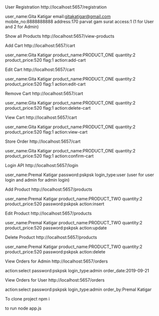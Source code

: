 User Registration
http://localhost:5657/registration

user_name:Gita Katigar
email:gitakatigar@gmail.com
mobile_no:8888888888
address:170 parvat gam surat
access:1 (1 for User and 2 for Admin)

Show all Products
http://localhost:5657/view-products

Add Cart
http://localhost:5657/cart

user_name:Gita Katigar
product_name:PRODUCT_ONE
quantity:2
product_price:520
flag:1
action:add-cart

Edit Cart
http://localhost:5657/cart

user_name:Gita Katigar
product_name:PRODUCT_ONE
quantity:2
product_price:520
flag:1
action:edit-cart

Remove Cart
http://localhost:5657/cart

user_name:Gita Katigar
product_name:PRODUCT_ONE
quantity:2
product_price:520
flag:1
action:delete-cart

View Cart
http://localhost:5657/cart

user_name:Gita Katigar
product_name:PRODUCT_ONE
quantity:2
product_price:520
flag:1
action:view-cart

Store Order
http://localhost:5657/cart

user_name:Gita Katigar
product_name:PRODUCT_ONE
quantity:2
product_price:520
flag:1
action:confirm-cart

Login API
http://localhost:5657/login

user_name:Premal Katigar
password:pskpsk
login_type:user (user for user login and admin for admin login)


Add Product
http://localhost:5657/products

user_name:Premal Katigar
product_name:PRODUCT_TWO
quantity:2
product_price:520
password:pskpsk
action:insert

Edit Product
http://localhost:5657/products

user_name:Premal Katigar
product_name:PRODUCT_TWO
quantity:2
product_price:520
password:pskpsk
action:update

Delete Product
http://localhost:5657/products

user_name:Premal Katigar
product_name:PRODUCT_TWO
quantity:2
product_price:520
password:pskpsk
action:delete

View Orders for Admin
http://localhost:5657/orders

action:select
password:pskpsk
login_type:admin
order_date:2019-09-21

View Orders for User
http://localhost:5657/orders

action:select
password:pskpsk
login_type:admin
order_by:Premal Katigar

To clone project
npm i 

to run
node app.js

